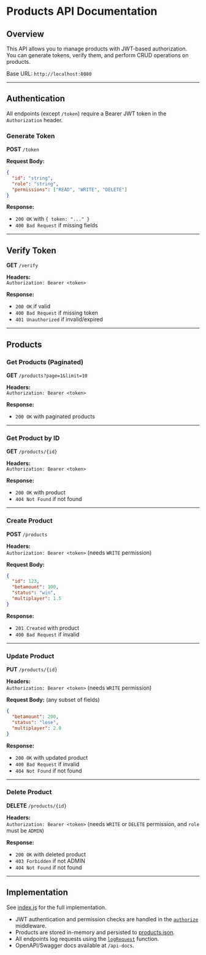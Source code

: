 # Products API Documentation

## Overview

This API allows you to manage products with JWT-based authorization.  
You can generate tokens, verify them, and perform CRUD operations on products.

Base URL: `http://localhost:8080`

---

## Authentication

All endpoints (except `/token`) require a Bearer JWT token in the `Authorization` header.

### Generate Token

**POST** `/token`

**Request Body:**
```json
{
  "id": "string",
  "role": "string",
  "permissions": ["READ", "WRITE", "DELETE"]
}
```

**Response:**
- `200 OK` with `{ token: "..." }`
- `400 Bad Request` if missing fields

---

## Verify Token

**GET** `/verify`

**Headers:**  
`Authorization: Bearer <token>`

**Response:**
- `200 OK` if valid
- `400 Bad Request` if missing token
- `401 Unauthorized` if invalid/expired

---

## Products

### Get Products (Paginated)

**GET** `/products?page=1&limit=10`

**Headers:**  
`Authorization: Bearer <token>`

**Response:**
- `200 OK` with paginated products

---

### Get Product by ID

**GET** `/products/{id}`

**Headers:**  
`Authorization: Bearer <token>`

**Response:**
- `200 OK` with product
- `404 Not Found` if not found

---

### Create Product

**POST** `/products`

**Headers:**  
`Authorization: Bearer <token>` (needs `WRITE` permission)

**Request Body:**
```json
{
  "id": 123,
  "betamount": 100,
  "status": "win",
  "multiplayer": 1.5
}
```

**Response:**
- `201 Created` with product
- `400 Bad Request` if invalid

---

### Update Product

**PUT** `/products/{id}`

**Headers:**  
`Authorization: Bearer <token>` (needs `WRITE` permission)

**Request Body:** (any subset of fields)
```json
{
  "betamount": 200,
  "status": "lose",
  "multiplayer": 2.0
}
```

**Response:**
- `200 OK` with updated product
- `400 Bad Request` if invalid
- `404 Not Found` if not found

---

### Delete Product

**DELETE** `/products/{id}`

**Headers:**  
`Authorization: Bearer <token>` (needs `WRITE` or `DELETE` permission, and `role` must be `ADMIN`)

**Response:**
- `200 OK` with deleted product
- `403 Forbidden` if not ADMIN
- `404 Not Found` if not found

---

## Implementation

See [index.js](index.js) for the full implementation.  
- JWT authentication and permission checks are handled in the [`authorize`](index.js) middleware.
- Products are stored in-memory and persisted to [products.json](products.json).
- All endpoints log requests using the [`logRequest`](index.js) function.
- OpenAPI/Swagger docs available at `/api-docs`.
